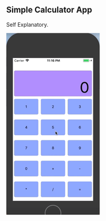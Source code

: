 ## Simple Calculator App

Self Explanatory.

![Alt text](https://github.com/kachaMukabe/30DaysOfReactNative/blob/master/Calculator/img/calc.gif)
